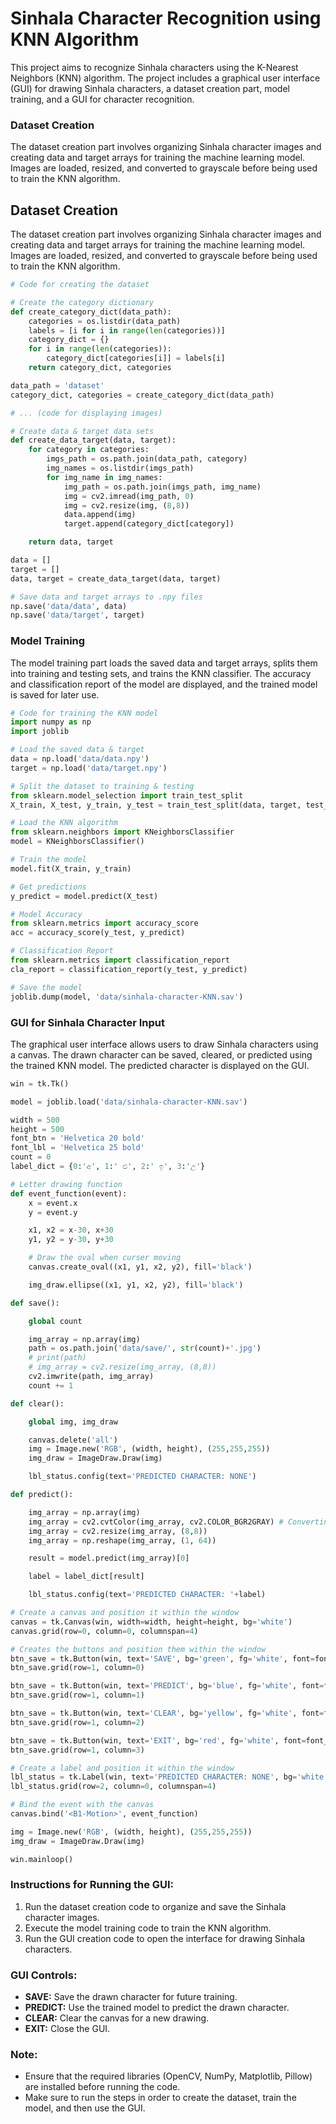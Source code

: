 # Sinhala Character Recognition using KNN Algorithm

This project aims to recognize Sinhala characters using the K-Nearest Neighbors (KNN) algorithm. The project includes a graphical user interface (GUI) for drawing Sinhala characters, a dataset creation part, model training, and a GUI for character recognition.

### Dataset Creation

The dataset creation part involves organizing Sinhala character images and creating data and target arrays for training the machine learning model. Images are loaded, resized, and converted to grayscale before being used to train the KNN algorithm.

## Dataset Creation

The dataset creation part involves organizing Sinhala character images and creating data and target arrays for training the machine learning model. Images are loaded, resized, and converted to grayscale before being used to train the KNN algorithm.

```python
# Code for creating the dataset

# Create the category dictionary
def create_category_dict(data_path):
    categories = os.listdir(data_path)
    labels = [i for i in range(len(categories))]
    category_dict = {}
    for i in range(len(categories)):
        category_dict[categories[i]] = labels[i]
    return category_dict, categories

data_path = 'dataset'
category_dict, categories = create_category_dict(data_path)

# ... (code for displaying images)

# Create data & target data sets
def create_data_target(data, target):
    for category in categories:
        imgs_path = os.path.join(data_path, category)
        img_names = os.listdir(imgs_path)
        for img_name in img_names:
            img_path = os.path.join(imgs_path, img_name)
            img = cv2.imread(img_path, 0)
            img = cv2.resize(img, (8,8))
            data.append(img)
            target.append(category_dict[category])

    return data, target

data = []
target = []
data, target = create_data_target(data, target)

# Save data and target arrays to .npy files
np.save('data/data', data)
np.save('data/target', target)
```

### Model Training

The model training part loads the saved data and target arrays, splits them into training and testing sets, and trains the KNN classifier. The accuracy and classification report of the model are displayed, and the trained model is saved for later use.

```python
# Code for training the KNN model
import numpy as np
import joblib

# Load the saved data & target
data = np.load('data/data.npy')
target = np.load('data/target.npy')

# Split the dataset to training & testing
from sklearn.model_selection import train_test_split
X_train, X_test, y_train, y_test = train_test_split(data, target, test_size=0.2)

# Load the KNN algorithm
from sklearn.neighbors import KNeighborsClassifier
model = KNeighborsClassifier()

# Train the model
model.fit(X_train, y_train)

# Get predictions
y_predict = model.predict(X_test)

# Model Accuracy
from sklearn.metrics import accuracy_score
acc = accuracy_score(y_test, y_predict)

# Classification Report
from sklearn.metrics import classification_report
cla_report = classification_report(y_test, y_predict)

# Save the model
joblib.dump(model, 'data/sinhala-character-KNN.sav')

```

### GUI for Sinhala Character Input

The graphical user interface allows users to draw Sinhala characters using a canvas. The drawn character can be saved, cleared, or predicted using the trained KNN model. The predicted character is displayed on the GUI.

```python
win = tk.Tk()

model = joblib.load('data/sinhala-character-KNN.sav')

width = 500
height = 500
font_btn = 'Helvetica 20 bold'
font_lbl = 'Helvetica 25 bold'
count = 0
label_dict = {0:'අ', 1:' එ', 2:' ඉ', 3:'උ'}

# Letter drawing function
def event_function(event):
    x = event.x
    y = event.y

    x1, x2 = x-30, x+30
    y1, y2 = y-30, y+30

    # Draw the oval when curser moving
    canvas.create_oval((x1, y1, x2, y2), fill='black')

    img_draw.ellipse((x1, y1, x2, y2), fill='black')

def save():

    global count

    img_array = np.array(img)
    path = os.path.join('data/save/', str(count)+'.jpg')
    # print(path)
    # img_array = cv2.resize(img_array, (8,8))
    cv2.imwrite(path, img_array)
    count += 1

def clear():

    global img, img_draw

    canvas.delete('all')
    img = Image.new('RGB', (width, height), (255,255,255))
    img_draw = ImageDraw.Draw(img)

    lbl_status.config(text='PREDICTED CHARACTER: NONE')

def predict():

    img_array = np.array(img)
    img_array = cv2.cvtColor(img_array, cv2.COLOR_BGR2GRAY) # Converting into a gray image
    img_array = cv2.resize(img_array, (8,8))
    img_array = np.reshape(img_array, (1, 64))

    result = model.predict(img_array)[0]

    label = label_dict[result]

    lbl_status.config(text='PREDICTED CHARACTER: '+label)

# Create a canvas and position it within the window
canvas = tk.Canvas(win, width=width, height=height, bg='white')
canvas.grid(row=0, column=0, columnspan=4)

# Creates the buttons and position them within the window
btn_save = tk.Button(win, text='SAVE', bg='green', fg='white', font=font_btn, command=save)
btn_save.grid(row=1, column=0)

btn_save = tk.Button(win, text='PREDICT', bg='blue', fg='white', font=font_btn, command=predict)
btn_save.grid(row=1, column=1)

btn_save = tk.Button(win, text='CLEAR', bg='yellow', fg='white', font=font_btn, command=clear)
btn_save.grid(row=1, column=2)

btn_save = tk.Button(win, text='EXIT', bg='red', fg='white', font=font_btn, command=win.destroy)
btn_save.grid(row=1, column=3)

# Create a label and position it within the window
lbl_status = tk.Label(win, text='PREDICTED CHARACTER: NONE', bg='white', font=font_lbl)
lbl_status.grid(row=2, column=0, columnspan=4)

# Bind the event with the canvas
canvas.bind('<B1-Motion>', event_function)

img = Image.new('RGB', (width, height), (255,255,255))
img_draw = ImageDraw.Draw(img)

win.mainloop()
```

### Instructions for Running the GUI:

1. Run the dataset creation code to organize and save the Sinhala character images.
2. Execute the model training code to train the KNN algorithm.
3. Run the GUI creation code to open the interface for drawing Sinhala characters.

### GUI Controls:

- **SAVE:** Save the drawn character for future training.
- **PREDICT:** Use the trained model to predict the drawn character.
- **CLEAR:** Clear the canvas for a new drawing.
- **EXIT:** Close the GUI.

### Note:

- Ensure that the required libraries (OpenCV, NumPy, Matplotlib, Pillow) are installed before running the code.
- Make sure to run the steps in order to create the dataset, train the model, and then use the GUI.

